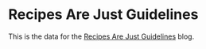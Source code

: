 # Recipes Are Just Guidelines

This is the data for the [Recipes Are Just Guidelines](http://www.recipesarejustguidelines.com) blog.

